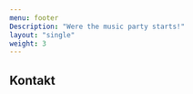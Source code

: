 ```yaml
---
menu: footer
Description: "Were the music party starts!"
layout: "single"
weight: 3
---
```


## Kontakt

